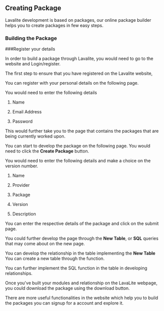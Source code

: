 ## Creating Package
Lavalite development is based on packages, our online package builder helps you to create packages in few easy steps.
### Building the Package
###Register your details

In order to build a package through Lavalite, you would need to go to the website and Login/register.

The first step to ensure that you have registered on the Lavalite website, 


You can register with your personal details on the following page.

You would need to enter the following details 
1. Name

2. Email Address

3. Password


This would further take you to the page that contains the packages that are being currently worked upon.

You can start to develop the package on the following page. You would need to click the **Create Package** button.

You would need to enter the following details and make a choice on the version number. 

1. Name

2. Provider

3. Package

4. Version

5. Description

You can enter the respective details of the package and click on the submit page.

You could further develop the page through the **New Table**, or **SQL** queries that may come about on the new page. 

You can develop the relationship in the table implementing the **New Table** You can create a new table through the function. 

You can further implement the SQL function in the table in developing relationships.

Once you've built your modules and relationship on the LavaLite webpage, you could download the package using the download button.

There are more useful functionalities in the website which help you to build the packages you can signup for a account and explore it.
